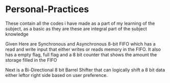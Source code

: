 # Personal-Practices
These contain all the codes i have made as a part of my learning of the subject, as a basic as they are these are integral part of the subject knowledge  
  
Given Here are Synchronous and Asynchronous 8-bit FIFO which has a read and write input that either writes or reads memory in the FIFO. It also has a empty flag, full flag and a 8 bit counter that shows the amount the storage filled in the FIFO  

Next is a Bi-Directional 8 bit Barrel Shifter that can logically shift a 8 bit data either leftor right side based on user preference.
